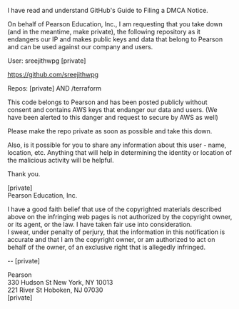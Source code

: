 I have read and understand GitHub's Guide to Filing a DMCA Notice. 



On behalf of Pearson Education, Inc., I am requesting that you take down (and in the meantime, make private), the following repository as it endangers our IP and makes public keys and data that belong to Pearson and can be used against our company and users. 



User: sreejithwpg [private]  

https://github.com/sreejithwpg  

Repos: [private] AND /terraform



This code belongs to Pearson and has been posted publicly without consent and contains AWS keys that endanger our data and users. (We have been alerted to this danger and request to secure by AWS as well)   



Please make the repo private as soon as possible and take this down.   



Also, is it possible for you to share any information about this user - name, location, etc. Anything that will help in determining the identity or location of the malicious activity will be helpful.   



Thank you.  



[private]  
Pearson Education, Inc.




I have a good faith belief that use of the copyrighted materials described above on the infringing web pages is not authorized by the copyright owner, or its agent, or the law. I have taken fair use into consideration.  
I swear, under penalty of perjury, that the information in this notification is accurate and that I am the copyright owner, or am authorized to act on behalf of the owner, of an exclusive right that is allegedly infringed.  

-- 
[private]  
 
Pearson  
330 Hudson St New York, NY 10013  
221 River St Hoboken, NJ 07030  
[private]  
